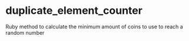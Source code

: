 # duplicate_element_counter

Ruby method to calculate the minimum amount of coins to use to reach a random number 



